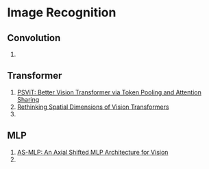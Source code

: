 # Image Recognition
## Convolution
1. 

## Transformer
1. [PSViT: Better Vision Transformer via Token Pooling and Attention Sharing](https://arxiv.org/abs/2108.03428)
2. [Rethinking Spatial Dimensions of Vision Transformers](https://arxiv.org/abs/2103.16302)
3. 

## MLP
1. [AS-MLP: An Axial Shifted MLP Architecture for Vision](https://arxiv.org/abs/2107.08391)
2. 



